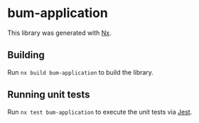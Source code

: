 # bum-application

This library was generated with [Nx](https://nx.dev).

## Building

Run `nx build bum-application` to build the library.

## Running unit tests

Run `nx test bum-application` to execute the unit tests via [Jest](https://jestjs.io).
